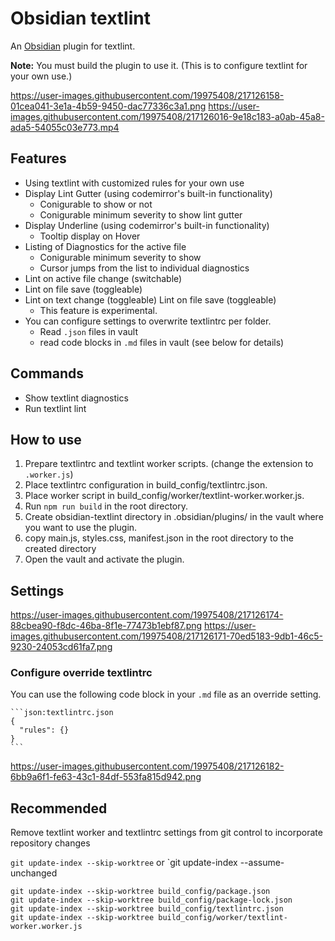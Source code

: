 # Obsidian textlint

An [Obsidian](https://obsidian.md) plugin for textlint.

**Note:**  You must build the plugin to use it. (This is to configure textlint for your own use.)

https://user-images.githubusercontent.com/19975408/217126158-01cea041-3e1a-4b59-9450-dac77336c3a1.png
https://user-images.githubusercontent.com/19975408/217126016-9e18c183-a0ab-45a8-ada5-54055c03e773.mp4

## Features
- Using textlint with customized rules for your own use
- Display Lint Gutter (using codemirror's built-in functionality)
  - Conigurable to show or not
  - Conigurable minimum severity to show lint gutter
- Display Underline (using codemirror's built-in functionality)
  - Tooltip display on Hover
- Listing of Diagnostics for the active file
  - Conigurable minimum severity to show
  - Cursor jumps from the list to individual diagnostics
- Lint on active file change (switchable)
- Lint on file save (toggleable)
- Lint on text change (toggleable) Lint on file save (toggleable)
  - This feature is experimental.
- You can configure settings to overwrite textlintrc per folder.
  - Read `.json` files in vault
  - read code blocks in `.md` files in vault (see below for details)

## Commands
- Show textlint diagnostics
- Run textlint lint

## How to use
1. Prepare textlintrc and textlint worker scripts. (change the extension to `.worker.js`) 
2. Place textlintrc configuration in build_config/textlintrc.json.
3. Place worker script in build_config/worker/textlint-worker.worker.js.
4. Run `npm run build` in the root directory.
5. Create obsidian-textlint directory in .obsidian/plugins/ in the vault where you want to use the plugin.
6. copy main.js, styles.css, manifest.json in the root directory to the created directory
7. Open the vault and activate the plugin.

## Settings
https://user-images.githubusercontent.com/19975408/217126174-88cbea90-f8dc-46ba-8f1e-77473b1ebf87.png
https://user-images.githubusercontent.com/19975408/217126171-70ed5183-9db1-46c5-9230-24053cd61fa7.png

### Configure override textlintrc
You can use the following code block in your `.md` file as an override setting.

`````
```json:textlintrc.json
{
  "rules": {}
}
```
`````

https://user-images.githubusercontent.com/19975408/217126182-6bb9a6f1-fe63-43c1-84df-553fa815d942.png


## Recommended
Remove textlint worker and textlintrc settings from git control to incorporate repository changes

`git update-index --skip-worktree` or `git update-index --assume-unchanged

```
git update-index --skip-worktree build_config/package.json
git update-index --skip-worktree build_config/package-lock.json
git update-index --skip-worktree build_config/textlintrc.json
git update-index --skip-worktree build_config/worker/textlint-worker.worker.js
```
